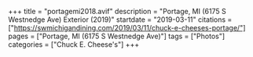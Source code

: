 +++
title = "portagemi2018.avif"
description = "Portage, MI (6175 S Westnedge Ave) Exterior (2019)"
startdate = "2019-03-11"
citations = ["https://swmichigandining.com/2019/03/11/chuck-e-cheeses-portage/"]
pages = ["Portage, MI (6175 S Westnedge Ave)"]
tags = ["Photos"]
categories = ["Chuck E. Cheese's"]
+++
